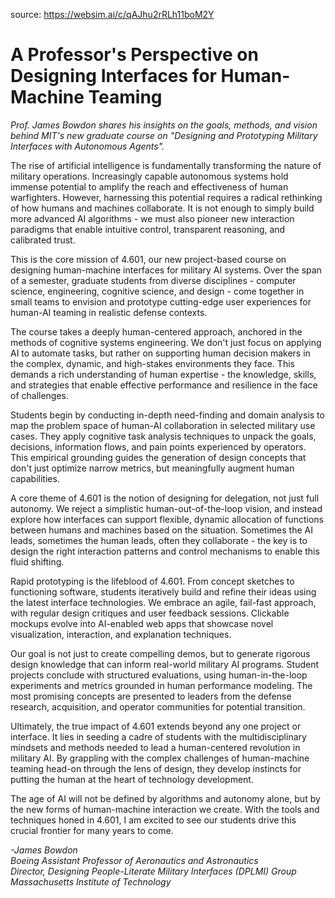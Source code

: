 source: https://websim.ai/c/qAJhu2rRLh11boM2Y

# A Professor's Perspective on Designing Interfaces for Human-Machine Teaming

_Prof. James Bowdon shares his insights on the goals, methods, and vision behind MIT's new graduate course on "Designing and Prototyping Military Interfaces with Autonomous Agents"._

The rise of artificial intelligence is fundamentally transforming the nature of military operations. Increasingly capable autonomous systems hold immense potential to amplify the reach and effectiveness of human warfighters. However, harnessing this potential requires a radical rethinking of how humans and machines collaborate. It is not enough to simply build more advanced AI algorithms - we must also pioneer new interaction paradigms that enable intuitive control, transparent reasoning, and calibrated trust.

This is the core mission of 4.601, our new project-based course on designing human-machine interfaces for military AI systems. Over the span of a semester, graduate students from diverse disciplines - computer science, engineering, cognitive science, and design - come together in small teams to envision and prototype cutting-edge user experiences for human-AI teaming in realistic defense contexts.

The course takes a deeply human-centered approach, anchored in the methods of cognitive systems engineering. We don't just focus on applying AI to automate tasks, but rather on supporting human decision makers in the complex, dynamic, and high-stakes environments they face. This demands a rich understanding of human expertise - the knowledge, skills, and strategies that enable effective performance and resilience in the face of challenges.

Students begin by conducting in-depth need-finding and domain analysis to map the problem space of human-AI collaboration in selected military use cases. They apply cognitive task analysis techniques to unpack the goals, decisions, information flows, and pain points experienced by operators. This empirical grounding guides the generation of design concepts that don't just optimize narrow metrics, but meaningfully augment human capabilities.

A core theme of 4.601 is the notion of designing for delegation, not just full autonomy. We reject a simplistic human-out-of-the-loop vision, and instead explore how interfaces can support flexible, dynamic allocation of functions between humans and machines based on the situation. Sometimes the AI leads, sometimes the human leads, often they collaborate - the key is to design the right interaction patterns and control mechanisms to enable this fluid shifting.

Rapid prototyping is the lifeblood of 4.601. From concept sketches to functioning software, students iteratively build and refine their ideas using the latest interface technologies. We embrace an agile, fail-fast approach, with regular design critiques and user feedback sessions. Clickable mockups evolve into AI-enabled web apps that showcase novel visualization, interaction, and explanation techniques.

Our goal is not just to create compelling demos, but to generate rigorous design knowledge that can inform real-world military AI programs. Student projects conclude with structured evaluations, using human-in-the-loop experiments and metrics grounded in human performance modeling. The most promising concepts are presented to leaders from the defense research, acquisition, and operator communities for potential transition.

Ultimately, the true impact of 4.601 extends beyond any one project or interface. It lies in seeding a cadre of students with the multidisciplinary mindsets and methods needed to lead a human-centered revolution in military AI. By grappling with the complex challenges of human-machine teaming head-on through the lens of design, they develop instincts for putting the human at the heart of technology development.

The age of AI will not be defined by algorithms and autonomy alone, but by the new forms of human-machine interaction we create. With the tools and techniques honed in 4.601, I am excited to see our students drive this crucial frontier for many years to come.

_-James Bowdon_  
_Boeing Assistant Professor of Aeronautics and Astronautics  
Director, Designing People-Literate Military Interfaces (DPLMI) Group  
Massachusetts Institute of Technology_